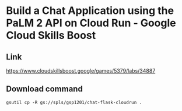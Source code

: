 # Build a Chat Application using the PaLM 2 API on Cloud Run - Google Cloud Skills Boost

## Link
https://www.cloudskillsboost.google/games/5379/labs/34887

## Download command
```
gsutil cp -R gs://spls/gsp1201/chat-flask-cloudrun .
```

